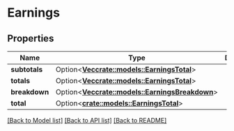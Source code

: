 # Earnings

## Properties

Name | Type | Description | Notes
------------ | ------------- | ------------- | -------------
**subtotals** | Option<[**Vec<crate::models::EarningsTotal>**](EarningsTotal.md)> |  | [optional]
**totals** | Option<[**Vec<crate::models::EarningsTotal>**](EarningsTotal.md)> |  | [optional]
**breakdown** | Option<[**Vec<crate::models::EarningsBreakdown>**](EarningsBreakdown.md)> |  | [optional]
**total** | Option<[**crate::models::EarningsTotal**](EarningsTotal.md)> |  | [optional]

[[Back to Model list]](../README.md#documentation-for-models) [[Back to API list]](../README.md#documentation-for-api-endpoints) [[Back to README]](../README.md)


